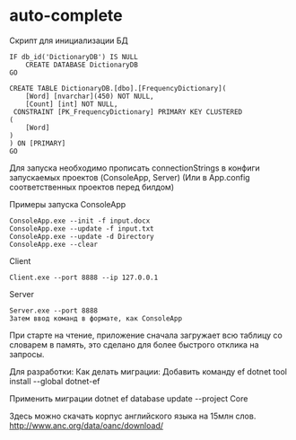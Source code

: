 # auto-complete
Скрипт для инициализации БД
```
IF db_id('DictionaryDB') IS NULL 
    CREATE DATABASE DictionaryDB
GO

CREATE TABLE DictionaryDB.[dbo].[FrequencyDictionary](
	[Word] [nvarchar](450) NOT NULL,
	[Count] [int] NOT NULL,
 CONSTRAINT [PK_FrequencyDictionary] PRIMARY KEY CLUSTERED 
(
	[Word] 
)
) ON [PRIMARY]
GO
```
Для запуска необходимо прописать connectionStrings в конфиги запускаемых проектов (ConsoleApp, Server) 
(Или в App.config соответственных проектов перед билдом)

Примеры запуска ConsoleApp
```
ConsoleApp.exe --init -f input.docx
ConsoleApp.exe --update -f input.txt
ConsoleApp.exe --update -d Directory
ConsoleApp.exe --clear
```
Client 
```
Client.exe --port 8888 --ip 127.0.0.1
```
Server
```
Server.exe --port 8888
Затем ввод команд в формате, как ConsoleApp
```
При старте на чтение, приложение сначала загружает всю таблицу со словарем в память,
это сделано для более быстрого отклика на запросы.

Для разработки:
Как делать миграции:
Добавить команду ef
dotnet tool install --global dotnet-ef

Применить миграции
dotnet ef database update --project Core

Здесь можно скачать корпус английского языка на 15млн слов.
http://www.anc.org/data/oanc/download/
